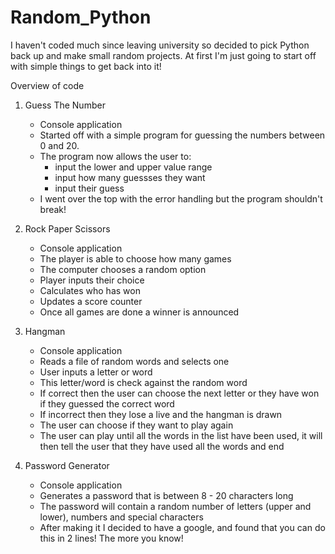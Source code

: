 # Random_Python

I haven't coded much since leaving university so decided to pick Python back up and make small random projects. At first I'm just going to start off with simple things to get back into it!

Overview of code

1. Guess The Number
	- Console application
	- Started off with a simple program for guessing the numbers between 0 and 20.
	- The program now allows the user to:
		- input the lower and upper value range
		- input how many guessses they want
		- input their guess
	- I went over the top with the error handling but the program shouldn't break!

2. Rock Paper Scissors
	- Console application
	- The player is able to choose how many games
	- The computer chooses a random option
	- Player inputs their choice
	- Calculates who has won
	- Updates a score counter
	- Once all games are done a winner is announced

3. Hangman
	- Console application
	- Reads a file of random words and selects one
	- User inputs a letter or word
	- This letter/word is check against the random word
	- If correct then the user can choose the next letter or they have won if they guessed the correct word
	- If incorrect then they lose a live and the hangman is drawn
	- The user can choose if they want to play again
	- The user can play until all the words in the list have been used, it will then tell the user that they have used all the words and end
	
4. Password Generator
	- Console application
	- Generates a password that is between 8 - 20 characters long
	- The password will contain a random number of letters (upper and lower), numbers and special characters
	- After making it I decided to have a google, and found that you can do this in 2 lines! The more you know!
	
